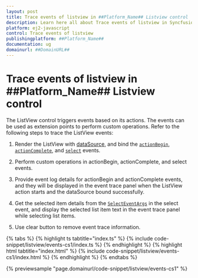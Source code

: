 ```yaml
---
layout: post
title: Trace events of listview in ##Platform_Name## Listview control | Syncfusion
description: Learn here all about Trace events of listview in Syncfusion ##Platform_Name## Listview control of Syncfusion Essential JS 2 and more.
platform: ej2-javascript
control: Trace events of listview 
publishingplatform: ##Platform_Name##
documentation: ug
domainurl: ##DomainURL##
---
```


# Trace events of listview in ##Platform_Name## Listview control

The ListView control triggers events based on its actions. The events can be used as extension points to perform
custom operations. Refer to the following steps to trace the ListView events:

1. Render the ListView with [dataSource](../../api/list-view/#datasource), and bind the [`actionBegin`](../../api/list-view/#actionbegin),
[`actionComplete`](../../api/list-view/#actioncomplete), and [`select`](../../api/list-view/#select) events.

2. Perform custom operations in actionBegin, actionComplete, and select events.

3. Provide event log details for actionBegin and actionComplete events, and they will be displayed in the event trace panel when the ListView action starts and the dataSource bound successfully.

4. Get the selected item details from the [`SelectEventArgs`](../../api/list-view/selectEventArgs) in the select event, and display the selected list item text in the event trace panel while selecting list items.

5. Use clear button to remove event trace information.

{% tabs %}
{% highlight ts tabtitle="index.ts" %}
{% include code-snippet/listview/events-cs1/index.ts %}
{% endhighlight %}
{% highlight html tabtitle="index.html" %}
{% include code-snippet/listview/events-cs1/index.html %}
{% endhighlight %}
{% endtabs %}
          
{% previewsample "page.domainurl/code-snippet/listview/events-cs1" %}
